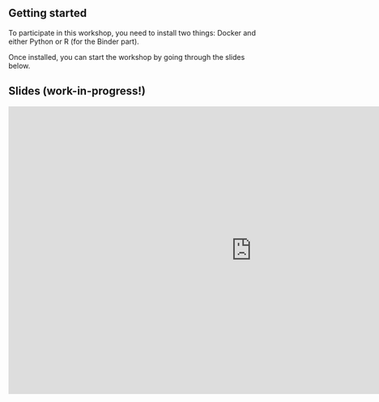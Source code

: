 ## Getting started
To participate in this workshop, you need to install two things: Docker and either Python or R (for the Binder part).

Once installed, you can start the workshop by going through the slides below.

## Slides (work-in-progress!)
<iframe src="https://docs.google.com/presentation/d/e/2PACX-1vQWX1FOzZFXP3Khs5OAYKM7_s4NQQbd3PAnoMM6I0CyR-zBpkLvGnFHgpBDB2rCdmFSkbIBgsIyOJe2/embed?start=true&loop=false&delayms=6000000" frameborder="0" width="960" height="569" allowfullscreen="true" mozallowfullscreen="true" webkitallowfullscreen="true"></iframe>
